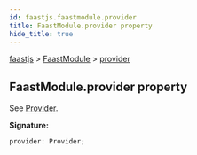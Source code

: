 ```yaml
---
id: faastjs.faastmodule.provider
title: FaastModule.provider property
hide_title: true
---
```

[faastjs](./faastjs.md) &gt; [FaastModule](./faastjs.faastmodule.md) &gt; [provider](./faastjs.faastmodule.provider.md)

## FaastModule.provider property

See [Provider](./faastjs.provider.md)<!-- -->.

<b>Signature:</b>

```typescript
provider: Provider;
```